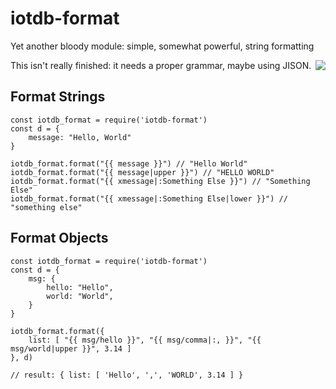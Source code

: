 # iotdb-format
Yet another bloody module: simple, somewhat powerful, string formatting

<img src="https://raw.githubusercontent.com/dpjanes/iotdb-iotdb/master/docs/HomeStar.png" align="right" />

This isn't really finished: it needs a proper grammar, maybe using JISON.


## Format Strings

    const iotdb_format = require('iotdb-format')
    const d = {
        message: "Hello, World"
    }

    iotdb_format.format("{{ message }}") // "Hello World"
    iotdb_format.format("{{ message|upper }}") // "HELLO WORLD"
    iotdb_format.format("{{ xmessage|:Something Else }}") // "Something Else"
    iotdb_format.format("{{ xmessage|:Something Else|lower }}") // "something else"


## Format Objects

    const iotdb_format = require('iotdb-format')
    const d = {
        msg: {
            hello: "Hello",
            world: "World",
        }
    }

    iotdb_format.format({
        list: [ "{{ msg/hello }}", "{{ msg/comma|:, }}", "{{ msg/world|upper }}", 3.14 ]
    }, d)

    // result: { list: [ 'Hello', ',', 'WORLD', 3.14 ] }


